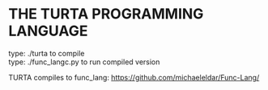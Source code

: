 # THE TURTA PROGRAMMING LANGUAGE
type: ./turta <input-file> to compile                                                                              
type: ./func_langc.py to run compiled version

TURTA compiles to func_lang: https://github.com/michaeleldar/Func-Lang/
